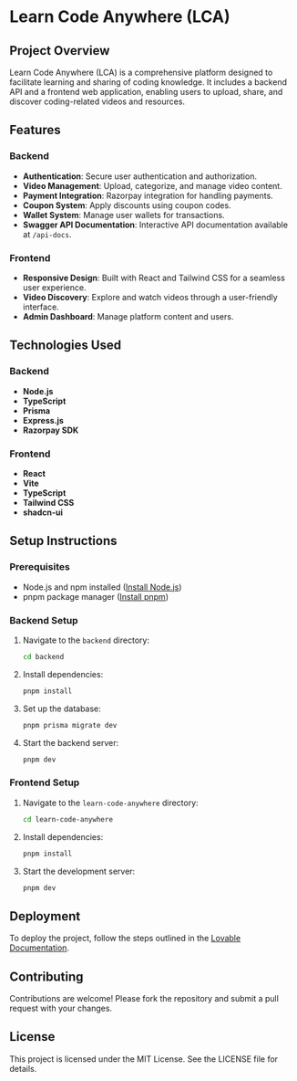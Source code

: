 # Learn Code Anywhere (LCA)

## Project Overview

Learn Code Anywhere (LCA) is a comprehensive platform designed to facilitate learning and sharing of coding knowledge. It includes a backend API and a frontend web application, enabling users to upload, share, and discover coding-related videos and resources.

## Features

### Backend

- **Authentication**: Secure user authentication and authorization.
- **Video Management**: Upload, categorize, and manage video content.
- **Payment Integration**: Razorpay integration for handling payments.
- **Coupon System**: Apply discounts using coupon codes.
- **Wallet System**: Manage user wallets for transactions.
- **Swagger API Documentation**: Interactive API documentation available at `/api-docs`.

### Frontend

- **Responsive Design**: Built with React and Tailwind CSS for a seamless user experience.
- **Video Discovery**: Explore and watch videos through a user-friendly interface.
- **Admin Dashboard**: Manage platform content and users.

## Technologies Used

### Backend

- **Node.js**
- **TypeScript**
- **Prisma**
- **Express.js**
- **Razorpay SDK**

### Frontend

- **React**
- **Vite**
- **TypeScript**
- **Tailwind CSS**
- **shadcn-ui**

## Setup Instructions

### Prerequisites

- Node.js and npm installed ([Install Node.js](https://nodejs.org/))
- pnpm package manager ([Install pnpm](https://pnpm.io/installation))

### Backend Setup

1. Navigate to the `backend` directory:
   ```bash
   cd backend
   ```
2. Install dependencies:
   ```bash
   pnpm install
   ```
3. Set up the database:
   ```bash
   pnpm prisma migrate dev
   ```
4. Start the backend server:
   ```bash
   pnpm dev
   ```

### Frontend Setup

1. Navigate to the `learn-code-anywhere` directory:
   ```bash
   cd learn-code-anywhere
   ```
2. Install dependencies:
   ```bash
   pnpm install
   ```
3. Start the development server:
   ```bash
   pnpm dev
   ```

## Deployment

To deploy the project, follow the steps outlined in the [Lovable Documentation](https://docs.lovable.dev/tips-tricks/custom-domain#step-by-step-guide).

## Contributing

Contributions are welcome! Please fork the repository and submit a pull request with your changes.

## License

This project is licensed under the MIT License. See the LICENSE file for details.

